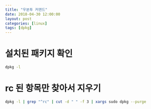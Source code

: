 ```yaml
---
title: "우분투 커맨드"
date: 2018-04-30 12:00:00
layout: post
categories: [linux]
tags: [dpkg]
---
```


설치된 패키지 확인
===
``` bash
dpkg -l
```

rc 된 항목만 찾아서 지우기
===
``` bash
dpkg -l | grep "^rc" | cut -d " " -f 3 | xargs sudo dpkg --purge
```
